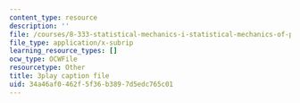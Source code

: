 ```yaml
---
content_type: resource
description: ''
file: /courses/8-333-statistical-mechanics-i-statistical-mechanics-of-particles-fall-2013/34a46af0462f5f36b3897d5edc765c01_EQB2Pw0lWRU.vtt
file_type: application/x-subrip
learning_resource_types: []
ocw_type: OCWFile
resourcetype: Other
title: 3play caption file
uid: 34a46af0-462f-5f36-b389-7d5edc765c01
---
```


